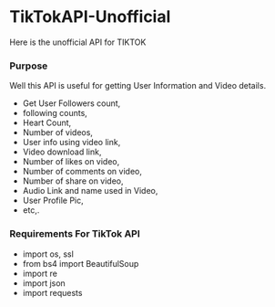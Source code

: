 # TikTokAPI-Unofficial
Here is the unofficial API for TIKTOK

### Purpose
Well this API is useful for getting User Information and Video details.
* Get User Followers count, 
* following counts, 
* Heart Count, 
* Number of videos,
* User info using video link,
* Video download link,
* Number of likes on video,
* Number of comments on video,
* Number of share on video,
* Audio Link and name used in Video,
* User Profile Pic,
* etc,.



### Requirements For TikTok API
* import os, ssl
* from bs4 import BeautifulSoup
* import re
* import json
* import requests

